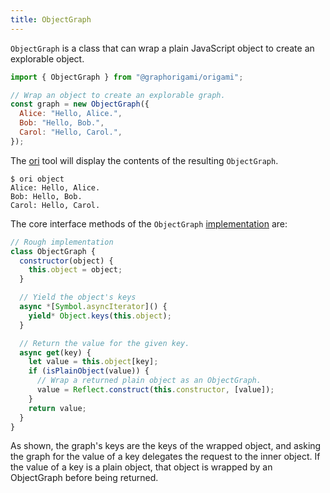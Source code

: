 ```yaml
---
title: ObjectGraph
---
```


`ObjectGraph` is a class that can wrap a plain JavaScript object to create an explorable object.

```js
import { ObjectGraph } from "@graphorigami/origami";

// Wrap an object to create an explorable graph.
const graph = new ObjectGraph({
  Alice: "Hello, Alice.",
  Bob: "Hello, Bob.",
  Carol: "Hello, Carol.",
});
```

The [ori](/ori) tool will display the contents of the resulting `ObjectGraph`.

```console
$ ori object
Alice: Hello, Alice.
Bob: Hello, Bob.
Carol: Hello, Carol.
```

The core interface methods of the `ObjectGraph` [implementation](https://github.com/GraphOrigami/explorable/blob/main/src/core/ObjectGraph.js) are:

```js
// Rough implementation
class ObjectGraph {
  constructor(object) {
    this.object = object;
  }

  // Yield the object's keys
  async *[Symbol.asyncIterator]() {
    yield* Object.keys(this.object);
  }

  // Return the value for the given key.
  async get(key) {
    let value = this.object[key];
    if (isPlainObject(value)) {
      // Wrap a returned plain object as an ObjectGraph.
      value = Reflect.construct(this.constructor, [value]);
    }
    return value;
  }
}
```

As shown, the graph's keys are the keys of the wrapped object, and asking the graph for the value of a key delegates the request to the inner object. If the value of a key is a plain object, that object is wrapped by an ObjectGraph before being returned.
